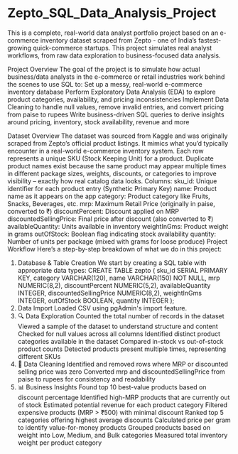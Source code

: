 # Zepto_SQL_Data_Analysis_Project
This is a complete, real-world data analyst portfolio project based on an e-commerce inventory dataset scraped from Zepto - one of India’s fastest-growing quick-commerce startups. This project simulates real analyst workflows, from raw data exploration to business-focused data analysis.

Project Overview 
The goal of the project is to simulate how actual business/data analysts in the e-commerce or retail industries work behind the scenes to use SQL to:
 Set up a messy, real-world e-commerce inventory database
 Perform Exploratory Data Analysis (EDA) to explore product categories, availability, and pricing inconsistencies
 Implement Data Cleaning to handle null values, remove invalid entries, and convert pricing from paise to rupees
Write business-driven SQL queries to derive insights around pricing, inventory, stock availability, revenue and more

Dataset Overview
The dataset was sourced from Kaggle and was originally scraped from Zepto’s official product listings. It mimics what you’d typically encounter in a real-world e-commerce inventory system.
Each row represents a unique SKU (Stock Keeping Unit) for a product. Duplicate product names exist because the same product may appear multiple times in different package sizes, weights, discounts, or categories to improve visibility – exactly how real catalog data looks.
 Columns:
sku_id: Unique identifier for each product entry (Synthetic Primary Key)
name: Product name as it appears on the app
category: Product category like Fruits, Snacks, Beverages, etc.
mrp: Maximum Retail Price (originally in paise, converted to ₹)
discountPercent: Discount applied on MRP
discountedSellingPrice: Final price after discount (also converted to ₹)
availableQuantity: Units available in inventory
weightInGms: Product weight in grams
outOfStock: Boolean flag indicating stock availability
quantity: Number of units per package (mixed with grams for loose produce)
 Project Workflow
Here’s a step-by-step breakdown of what we do in this project:
1. Database & Table Creation
We start by creating a SQL table with appropriate data types:
CREATE TABLE zepto (
  sku_id SERIAL PRIMARY KEY,
  category VARCHAR(120),
  name VARCHAR(150) NOT NULL,
  mrp NUMERIC(8,2),
  discountPercent NUMERIC(5,2),
  availableQuantity INTEGER,
  discountedSellingPrice NUMERIC(8,2),
  weightInGms INTEGER,
  outOfStock BOOLEAN,
  quantity INTEGER
);
2. Data Import
Loaded CSV using pgAdmin's import feature.
3. 🔍 Data Exploration
Counted the total number of records in the dataset
Viewed a sample of the dataset to understand structure and content
Checked for null values across all columns
Identified distinct product categories available in the dataset
Compared in-stock vs out-of-stock product counts
Detected products present multiple times, representing different SKUs
4. 🧹 Data Cleaning
Identified and removed rows where MRP or discounted selling price was zero
Converted mrp and discountedSellingPrice from paise to rupees for consistency and readability
5. 📊 Business Insights
Found top 10 best-value products based on discount percentage
Identified high-MRP products that are currently out of stock
Estimated potential revenue for each product category
Filtered expensive products (MRP > ₹500) with minimal discount
Ranked top 5 categories offering highest average discounts
Calculated price per gram to identify value-for-money products
Grouped products based on weight into Low, Medium, and Bulk categories
Measured total inventory weight per product category

